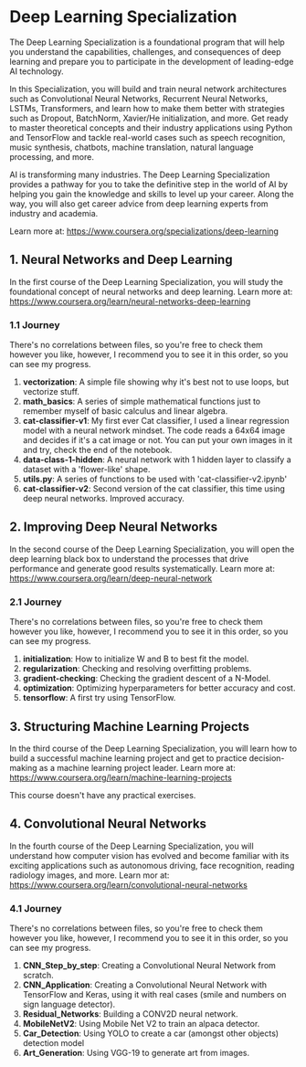 # Deep Learning Specialization
The Deep Learning Specialization is a foundational program that will help you understand the capabilities, challenges, and consequences of deep learning and prepare you to participate in the development of leading-edge AI technology. 

In this Specialization, you will build and train neural network architectures such as Convolutional Neural Networks, Recurrent Neural Networks, LSTMs, Transformers, and learn how to make them better with strategies such as Dropout, BatchNorm, Xavier/He initialization, and more. Get ready to master theoretical concepts and their industry applications using Python and TensorFlow and tackle real-world cases such as speech recognition, music synthesis, chatbots, machine translation, natural language processing, and more.

AI is transforming many industries. The Deep Learning Specialization provides a pathway for you to take the definitive step in the world of AI by helping you gain the knowledge and skills to level up your career. Along the way, you will also get career advice from deep learning experts from industry and academia.

Learn more at: https://www.coursera.org/specializations/deep-learning

## 1. Neural Networks and Deep Learning
In the first course of the Deep Learning Specialization, you will study the foundational concept of neural networks and deep learning. 
Learn more at: https://www.coursera.org/learn/neural-networks-deep-learning

### 1.1 Journey
There's no correlations between files, so you're free to check them however you like, however, I recommend you to see it in this order, so you can see my progress.

1. **vectorization**: A simple file showing why it's best not to use loops, but vectorize stuff.
2. **math_basics**: A series of simple mathematical functions just to remember myself of basic calculus and linear algebra.
3. **cat-classifier-v1**: My first ever Cat classifier, I used a linear regression model with a neural network mindset. The code reads a 64x64 image and decides if it's a cat image or not. You can put your own images in it and try, check the end of the notebook.
4. **data-class-1-hidden**: A neural network with 1 hidden layer to classify a dataset with a 'flower-like' shape.
5. **utils.py**: A series of functions to be used with 'cat-classifier-v2.ipynb'
6. **cat-classifier-v2**: Second version of the cat classifier, this time using deep neural networks. Improved accuracy.

## 2. Improving Deep Neural Networks
In the second course of the Deep Learning Specialization, you will open the deep learning black box to understand the processes that drive performance and generate good results systematically. 
Learn more at: https://www.coursera.org/learn/deep-neural-network

### 2.1 Journey
There's no correlations between files, so you're free to check them however you like, however, I recommend you to see it in this order, so you can see my progress.

1. **initialization**: How to initialize W and B to best fit the model.
2. **regularization**: Checking and resolving overfitting problems.
3. **gradient-checking**: Checking the gradient descent of a N-Model.
4. **optimization**: Optimizing hyperparameters for better accuracy and cost.
5. **tensorflow**: A first try using TensorFlow.

## 3. Structuring Machine Learning Projects
In the third course of the Deep Learning Specialization, you will learn how to build a successful machine learning project and get to practice decision-making as a machine learning project leader. 
Learn more at: https://www.coursera.org/learn/machine-learning-projects

This course doesn't have any practical exercises.

## 4. Convolutional Neural Networks
In the fourth course of the Deep Learning Specialization, you will understand how computer vision has evolved and become familiar with its exciting applications such as autonomous driving, face recognition, reading radiology images, and more.
Learn mor at: https://www.coursera.org/learn/convolutional-neural-networks

### 4.1 Journey
There's no correlations between files, so you're free to check them however you like, however, I recommend you to see it in this order, so you can see my progress.

1. **CNN_Step_by_step**: Creating a Convolutional Neural Network from scratch.
2. **CNN_Application**: Creating a Convolutional Neural Network with TensorFlow and Keras, using it with real cases (smile and numbers on sign language detector).
3. **Residual_Networks**: Building a CONV2D neural network.
4. **MobileNetV2**: Using Mobile Net V2 to train an alpaca detector.
5. **Car_Detection**: Using YOLO to create a car (amongst other objects) detection model
6. **Art_Generation**: Using VGG-19 to generate art from images.